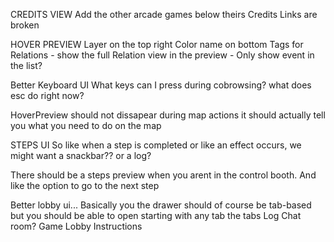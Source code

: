 CREDITS VIEW
  Add the other arcade games below theirs
  Credits Links are broken 

HOVER PREVIEW
  Layer on the top right
  Color name on bottom
  Tags
  for Relations - show the full Relation view in the preview - Only show event in the list?

Better Keyboard UI 
  What keys can I press during cobrowsing? what does esc do right now?

HoverPreview should not dissapear during map actions it should actually tell you what you need to do on the map

STEPS UI
  So like when a step is completed or like an effect occurs, we might want a snackbar?? or a log?

  There should be a steps preview when you arent in the control booth. And like the option to go to the next step

Better lobby ui... Basically you the drawer should of course be tab-based but you should be able to open starting with any tab
 the tabs
  Log
  Chat room?
  Game
  Lobby 
  Instructions